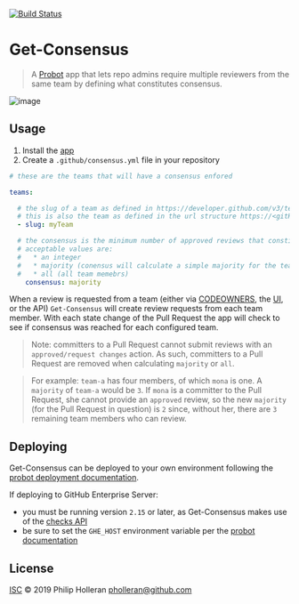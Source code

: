 [![Build Status](https://dev.azure.com/phholler/consensus/_apis/build/status/pholleran.consensus?branchName=master)](https://dev.azure.com/phholler/consensus/_build/latest?definitionId=2&branchName=master)

# Get-Consensus

> A [Probot](https://github.com/probot/probot) app that lets repo admins require multiple reviewers from the same team by defining what constitutes consensus.

![image](https://user-images.githubusercontent.com/4007128/52101103-c95f3b00-259f-11e9-942a-b0e41422e302.png)

## Usage

1. Install the [app](https://github.com/apps/get-consensus)
2. Create a `.github/consensus.yml` file in your repository

```yaml
# these are the teams that will have a consensus enfored

teams:

  # the slug of a team as defined in https://developer.github.com/v3/teams/#response
  # this is also the team as defined in the url structure https://<gitHubHost>/<org/<teams>/<slug>
  - slug: myTeam

  # the consensus is the minimum number of approved reviews that constitue a consensus
  # acceptable values are:
  #   * an integer
  #   * majority (conensus will calculate a simple majority for the team)
  #   * all (all team memebrs)
    consensus: majority

```

When a review is requested from a team (either via [CODEOWNERS](https://help.github.com/articles/about-code-owners/), the [UI](https://help.github.com/articles/about-pull-request-reviews/#about-pull-request-reviews), or the API) `Get-Consensus` will create review requests from each team member. With each state change of the Pull Request the app will check to see if consensus was reached for each configured team.

> Note: committers to a Pull Request cannot submit reviews with an `approved/request changes` action. As such, committers to a Pull Request are removed when calculating `majority` or `all`.

> For example: `team-a` has four members, of which `mona` is one. A `majority` of `team-a` would be `3`. If `mona` is a committer to the Pull Request, she cannot provide an `approved` review, so the new `majority` (for the Pull Request in question) is `2` since, without her, there are `3` remaining team members who can review.

## Deploying

Get-Consensus can be deployed to your own environment following the [probot deployment documentation](https://probot.github.io/docs/deployment/).

If deploying to GitHub Enterprise Server:

* you must be running version `2.15` or later, as Get-Consensus makes use of the [checks API](https://developer.github.com/v3/checks/)
* be sure to set the `GHE_HOST` environment variable per the [probot documentation](https://probot.github.io/docs/github-api/#github-enterprise)

## License

[ISC](LICENSE) © 2019 Philip Holleran <pholleran@github.com>
